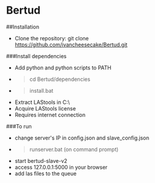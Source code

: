 # Bertud
##Installation 
* Clone the repository: git clone https://github.com/ivancheesecake/Bertud.git

###Install dependencies
* Add python and python scripts to PATH 
* >cd Bertud/dependencies
* >install.bat
* Extract LAStools in C:\
* Acquire LAStools license
* Requires internet connection

###To run
* change server's IP in config.json and slave_config.json
* >runserver.bat (on command prompt)
* start bertud-slave-v2
* access 127.0.0.1:5000 in your browser
* add las files to the queue
